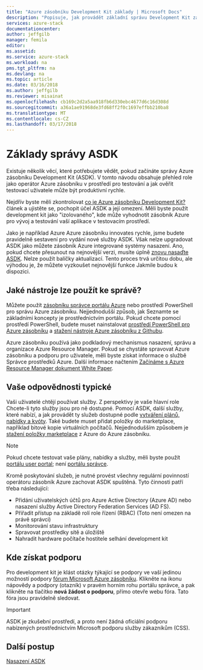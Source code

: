```yaml
---
title: "Azure zásobníku Development Kit základy | Microsoft Docs"
description: "Popisuje, jak provádět základní správu Development Kit zásobník Azure."
services: azure-stack
documentationcenter: 
author: jeffgilb
manager: femila
editor: 
ms.assetid: 
ms.service: azure-stack
ms.workload: na
pms.tgt_pltfrm: na
ms.devlang: na
ms.topic: article
ms.date: 03/16/2018
ms.author: jeffgilb
ms.reviewer: misainat
ms.openlocfilehash: cb169c2d2a5aa918fb6d330ebc4677d6c16d308d
ms.sourcegitcommit: a36a1ae91968de3fd68ff2f0c1697effbb210ba8
ms.translationtype: MT
ms.contentlocale: cs-CZ
ms.lasthandoff: 03/17/2018
---
```

# <a name="asdk-administration-basics"></a>Základy správy ASDK 
Existuje několik věcí, které potřebujete vědět, pokud začínáte správy Azure zásobníku Development Kit (ASDK). V tomto návodu obsahuje přehled role jako operátor Azure zásobníku v prostředí pro testování a jak ověřit testovací uživatele může být produktivní rychle.

Nejdřív byste měli zkontrolovat [co je Azure zásobníku Development Kit?](asdk-what-is.md) článek a ujistěte se, pochopit účel ASDK a její omezení. Měli byste použít development kit jako "izolovaného", kde může vyhodnotit zásobník Azure pro vývoj a testování vaší aplikace v testovacím prostředí. 

Jako je například Azure Azure zásobníku innovates rychle, jsme budete pravidelně sestavení pro vydání nové služby ASDK. Však nelze upgradovat ASDK jako můžete zásobník Azure integrované systémy nasazení. Ano, pokud chcete přesunout na nejnovější verzi, musíte úplně [znovu nasaďte ASDK](asdk-redeploy.md). Nelze použít balíčky aktualizací. Tento proces trvá určitou dobu, ale výhodou je, že můžete vyzkoušet nejnovější funkce Jakmile budou k dispozici. 

## <a name="what-tools-do-i-use-to-manage"></a>Jaké nástroje lze použít ke správě?
Můžete použít [zásobníku správce portálu Azure](https://adminportal.local.azurestack.external) nebo prostředí PowerShell pro správu Azure zásobníku. Nejjednodušší způsob, jak Seznamte se základními koncepty je prostřednictvím portálu. Pokud chcete pomocí prostředí PowerShell, budete muset nainstalovat [prostředí PowerShell pro Azure zásobníku](asdk-post-deploy.md#install-azure-stack-powershell) a [stažení nástroje Azure zásobníku z Githubu](asdk-post-deploy.md#download-the-azure-stack-tools).

Azure zásobníku používá jako podkladový mechanismus nasazení, správu a organizace Azure Resource Manager. Pokud se chystáte spravovat Azure zásobníku a podporu pro uživatele, měli byste získat informace o službě Správce prostředků Azure. Další informace načtením [Začínáme s Azure Resource Manager dokument White Paper](http://download.microsoft.com/download/E/A/4/EA4017B5-F2ED-449A-897E-BD92E42479CE/Getting_Started_With_Azure_Resource_Manager_white_paper_EN_US.pdf).

## <a name="your-typical-responsibilities"></a>Vaše odpovědnosti typické
Vaši uživatelé chtějí používat služby. Z perspektivy je vaše hlavní role Chcete-li tyto služby jsou pro ně dostupné. Pomocí ASDK, další služby, které nabízí, a jak provádět ty služeb dostupné podle [vytváření plánů, nabídky a kvóty](asdk-offer-services.md). Také budete muset přidat položky do marketplace, například bitové kopie virtuálních počítačů. Nejjednodušším způsobem je [stažení položky marketplace](asdk-marketplace-item.md) z Azure do Azure zásobníku.

> [!NOTE]
> Pokud chcete testovat vaše plány, nabídky a služby, měli byste použít [portálu user portal](https://portal.local.azurestack.external); není [portálu správce](https://adminportal.local.azurestack.external).

Kromě poskytování služeb, je nutné provést všechny regulární povinností operátoru zásobník Azure zachovat ASDK spuštěná. Tyto činnosti patří třeba následující:
- Přidání uživatelských účtů pro Azure Active Directory (Azure AD) nebo nasazení služby Active Directory Federation Services (AD FS).
- Přiřadit přístup na základě rolí role řízení (RBAC) (Toto není omezen na právě správci)
- Monitorování stavu infrastruktury
- Spravovat prostředky sítě a úložiště
- Nahradit hardware počítače hostitele selhání development kit 

## <a name="where-to-get-support"></a>Kde získat podporu
Pro development kit je klást otázky týkající se podpory ve vaší jedinou možností podpory [fórum Microsoft Azure zásobníku](https://social.msdn.microsoft.com/Forums/azure/home?forum=azurestack). Klikněte na ikonu nápovědy a podpory (otazník) v pravém horním rohu portálu správce, a pak klikněte na tlačítko **nová žádost o podporu**, přímo otevře webu fóra. Tato fóra jsou pravidelně sledovat. 

> [!IMPORTANT]
> ASDK je zkušební prostředí, a proto není žádná oficiální podporu nabízených prostřednictvím Microsoft podporu služby zákazníkům (CSS).

## <a name="next-steps"></a>Další postup
[Nasazení ASDK](asdk-deploy.md)

